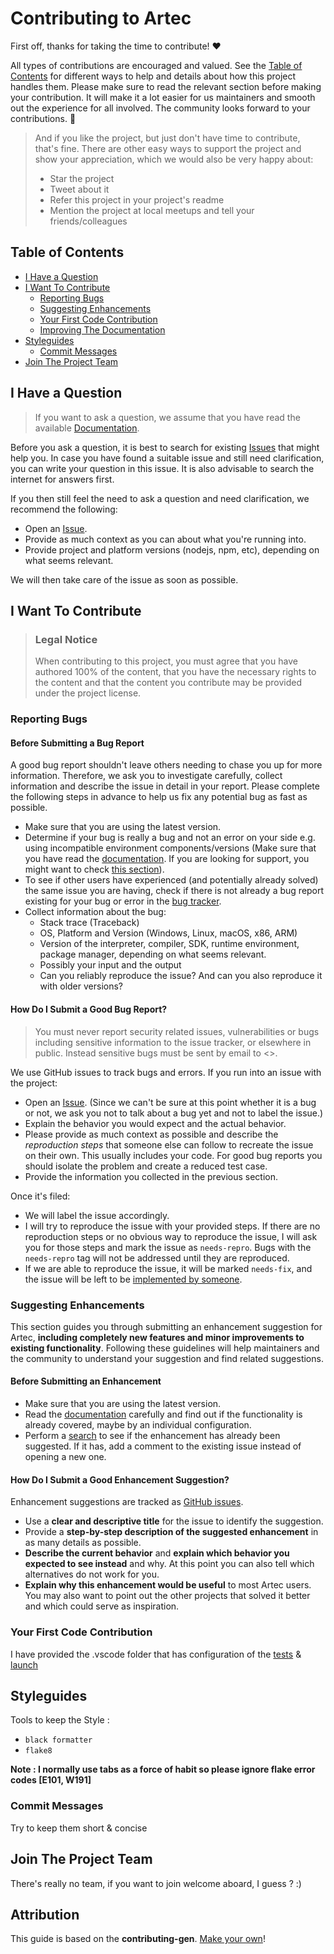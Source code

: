
# Contributing to Artec

First off, thanks for taking the time to contribute! ❤️

All types of contributions are encouraged and valued. See the [Table of Contents](#table-of-contents) for different ways to help and details about how this project handles them. Please make sure to read the relevant section before making your contribution. It will make it a lot easier for us maintainers and smooth out the experience for all involved. The community looks forward to your contributions. 🎉

> And if you like the project, but just don't have time to contribute, that's fine. There are other easy ways to support the project and show your appreciation, which we would also be very happy about:
> - Star the project
> - Tweet about it
> - Refer this project in your project's readme
> - Mention the project at local meetups and tell your friends/colleagues


## Table of Contents

- [I Have a Question](#i-have-a-question)
- [I Want To Contribute](#i-want-to-contribute)
  - [Reporting Bugs](#reporting-bugs)
  - [Suggesting Enhancements](#suggesting-enhancements)
  - [Your First Code Contribution](#your-first-code-contribution)
  - [Improving The Documentation](#improving-the-documentation)
- [Styleguides](#styleguides)
  - [Commit Messages](#commit-messages)
- [Join The Project Team](#join-the-project-team)



## I Have a Question

> If you want to ask a question, we assume that you have read the available [Documentation](https://github.com/HushmKun/Artec/blob/master/README.md).

Before you ask a question, it is best to search for existing [Issues](https://github.com/HushmKun/Artec//issues) that might help you. In case you have found a suitable issue and still need clarification, you can write your question in this issue. It is also advisable to search the internet for answers first.

If you then still feel the need to ask a question and need clarification, we recommend the following:

- Open an [Issue](https://github.com/HushmKun/Artec//issues/new).
- Provide as much context as you can about what you're running into.
- Provide project and platform versions (nodejs, npm, etc), depending on what seems relevant.

We will then take care of the issue as soon as possible.


## I Want To Contribute

> ### Legal Notice 
> When contributing to this project, you must agree that you have authored 100% of the content, that you have the necessary rights to the content and that the content you contribute may be provided under the project license.

### Reporting Bugs


#### Before Submitting a Bug Report

A good bug report shouldn't leave others needing to chase you up for more information. Therefore, we ask you to investigate carefully, collect information and describe the issue in detail in your report. Please complete the following steps in advance to help us fix any potential bug as fast as possible.

- Make sure that you are using the latest version.
- Determine if your bug is really a bug and not an error on your side e.g. using incompatible environment components/versions (Make sure that you have read the [documentation](https://github.com/HushmKun/Artec/blob/master/README.md). If you are looking for support, you might want to check [this section](#i-have-a-question)).
- To see if other users have experienced (and potentially already solved) the same issue you are having, check if there is not already a bug report existing for your bug or error in the [bug tracker](https://github.com/HushmKun/Artec/issues?q=label%3Abug).
- Collect information about the bug:
  - Stack trace (Traceback)
  - OS, Platform and Version (Windows, Linux, macOS, x86, ARM)
  - Version of the interpreter, compiler, SDK, runtime environment, package manager, depending on what seems relevant.
  - Possibly your input and the output
  - Can you reliably reproduce the issue? And can you also reproduce it with older versions?

#### How Do I Submit a Good Bug Report?

> You must never report security related issues, vulnerabilities or bugs including sensitive information to the issue tracker, or elsewhere in public. Instead sensitive bugs must be sent by email to <>.

We use GitHub issues to track bugs and errors. If you run into an issue with the project:

- Open an [Issue](https://github.com/HushmKun/Artec//issues/new). (Since we can't be sure at this point whether it is a bug or not, we ask you not to talk about a bug yet and not to label the issue.)
- Explain the behavior you would expect and the actual behavior.
- Please provide as much context as possible and describe the *reproduction steps* that someone else can follow to recreate the issue on their own. This usually includes your code. For good bug reports you should isolate the problem and create a reduced test case.
- Provide the information you collected in the previous section.

Once it's filed:

- We will label the issue accordingly.
- I will try to reproduce the issue with your provided steps. If there are no reproduction steps or no obvious way to reproduce the issue, I will ask you for those steps and mark the issue as `needs-repro`. Bugs with the `needs-repro` tag will not be addressed until they are reproduced.
- If we are able to reproduce the issue, it will be marked `needs-fix`, and the issue will be left to be [implemented by someone](#your-first-code-contribution).



### Suggesting Enhancements

This section guides you through submitting an enhancement suggestion for Artec, **including completely new features and minor improvements to existing functionality**. Following these guidelines will help maintainers and the community to understand your suggestion and find related suggestions.


#### Before Submitting an Enhancement

- Make sure that you are using the latest version.
- Read the [documentation](https://github.com/HushmKun/Artec/blob/master/README.md) carefully and find out if the functionality is already covered, maybe by an individual configuration.
- Perform a [search](https://github.com/HushmKun/Artec//issues) to see if the enhancement has already been suggested. If it has, add a comment to the existing issue instead of opening a new one.


#### How Do I Submit a Good Enhancement Suggestion?

Enhancement suggestions are tracked as [GitHub issues](https://github.com/HushmKun/Artec//issues).

- Use a **clear and descriptive title** for the issue to identify the suggestion.
- Provide a **step-by-step description of the suggested enhancement** in as many details as possible.
- **Describe the current behavior** and **explain which behavior you expected to see instead** and why. At this point you can also tell which alternatives do not work for you.
- **Explain why this enhancement would be useful** to most Artec users. You may also want to point out the other projects that solved it better and which could serve as inspiration.



### Your First Code Contribution
I have provided the .vscode folder that has configuration of the [tests](.vscode\settings.json) & [launch](.vscode\launch.json)  

## Styleguides
Tools to keep the Style : 
* ```black formatter```
* ```flake8```

**Note : I normally use tabs as a force of habit so please ignore flake error codes [E101, W191]**
### Commit Messages
Try to keep them short & concise 

## Join The Project Team
There's really no team, if you want to join welcome aboard, I guess ? :)


## Attribution
This guide is based on the **contributing-gen**. [Make your own](https://github.com/bttger/contributing-gen)!
